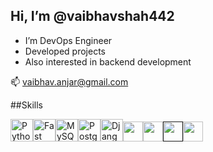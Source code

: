 ## Hi, I’m @vaibhavshah442
- I’m DevOps Engineer
- Developed projects
- Also interested in backend development

📫 vaibhav.anjar@gmail.com

##Skills 
<p align="left"><a href="https://www.python.org/" target="_blank" rel="noreferrer"><img src="https://raw.githubusercontent.com/danielcranney/readme-generator/main/public/icons/skills/python-colored.svg" width="36" height="36" alt="Python" /><a href="https://fastapi.tiangolo.com/" target="_blank" rel="noreferrer"><img src="https://raw.githubusercontent.com/danielcranney/readme-generator/main/public/icons/skills/fastapi-colored.svg" width="36" height="36" alt="Fast API" /></a><a href="https://www.mysql.com/" target="_blank" rel="noreferrer"><img src="https://raw.githubusercontent.com/danielcranney/readme-generator/main/public/icons/skills/mysql-colored.svg" width="36" height="36" alt="MySQL" /></a><a href="https://www.postgresql.org/" target="_blank" rel="noreferrer"><img src="https://raw.githubusercontent.com/danielcranney/readme-generator/main/public/icons/skills/postgresql-colored.svg" width="36" height="36" alt="PostgreSQL" /></a><a href="https://www.djangoproject.com/" target="_blank" rel="noreferrer"><img src="https://raw.githubusercontent.com/danielcranney/readme-generator/main/public/icons/skills/django-colored.svg" width="36" height="36" alt="Django" /></a href="https://www.docker.com" target="_blank" rel="noreferrer"><a><img src="https://github.com/vaibhavshah442/images_png/blob/main/icons/Docker.svg" width="32" height="32" /></a><a href="https://aws.amazon.com" target="_blank" rel="noreferrer"><img src="https://github.com/vaibhavshah442/images_png/blob/main/icons/AWS-Dark.svg" width="32" height="32" padding="10" /></a><a href="" target="_blank" rel="noreferrer"><img src="https://github.com/vaibhavshah442/images_png/blob/main/icons/Linux-Light.svg" width="32" height="32" /></a><a href="https://www.terraform.io" target="_blank" rel="noreferrer"><img src="https://github.com/vaibhavshah442/images_png/blob/main/icons/terraform.png" width="32" height="32" /></a>
</p>

